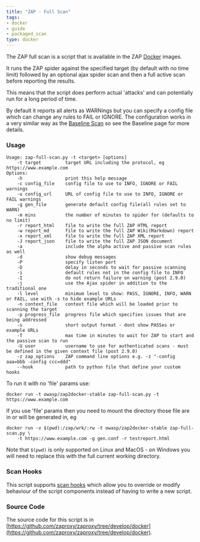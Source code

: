 ```yaml
---
title: "ZAP - Full Scan"
tags: 
- docker
- guide
- packaged_scan
type: docker
---
```


The ZAP full scan is a script that is available in the ZAP [Docker](../about/) images.

It runs the ZAP spider against the specified target (by default with no time limit) followed by an optional ajax spider scan and then a full active scan before reporting the results.

This means that the script does perform actual 'attacks' and can potentially run for a long period of time.

By default it reports all alerts as WARNings but you can specify a config file which can change any rules to FAIL or IGNORE.
The configuration works in a very similar way as the [Baseline Scan](../baseline-scan/) so see the Baseline page for more details.

### Usage
```
Usage: zap-full-scan.py -t <target> [options]
    -t target         target URL including the protocol, eg https://www.example.com
Options:
    -h                print this help message
    -c config_file    config file to use to INFO, IGNORE or FAIL warnings
    -u config_url     URL of config file to use to INFO, IGNORE or FAIL warnings
    -g gen_file       generate default config file(all rules set to WARN)
    -m mins           the number of minutes to spider for (defaults to no limit)
    -r report_html    file to write the full ZAP HTML report
    -w report_md      file to write the full ZAP Wiki(Markdown) report
    -x report_xml     file to write the full ZAP XML report
    -J report_json    file to write the full ZAP JSON document
    -a                include the alpha active and passive scan rules as well
    -d                show debug messages
    -P                specify listen port
    -D                delay in seconds to wait for passive scanning 
    -i                default rules not in the config file to INFO
    -I                do not return failure on warning (post 2.9.0)
    -j                use the Ajax spider in addition to the traditional one
    -l level          minimum level to show: PASS, IGNORE, INFO, WARN or FAIL, use with -s to hide example URLs
    -n context_file   context file which will be loaded prior to scanning the target
    -p progress_file  progress file which specifies issues that are being addressed
    -s                short output format - dont show PASSes or example URLs
    -T                max time in minutes to wait for ZAP to start and the passive scan to run
    -U user           username to use for authenticated scans - must be defined in the given context file (post 2.9.0)
    -z zap_options    ZAP command line options e.g. -z "-config aaa=bbb -config ccc=ddd"
    --hook            path to python file that define your custom hooks
```
To run it with no 'file' params use:
```
docker run -t owasp/zap2docker-stable zap-full-scan.py -t https://www.example.com
```
If you use 'file' params then you need to mount the directory those file are in or will be generated in, eg
```
docker run -v $(pwd):/zap/wrk/:rw -t owasp/zap2docker-stable zap-full-scan.py \
    -t https://www.example.com -g gen.conf -r testreport.html
```

Note that `$(pwd)` is only supported on Linux and MacOS - on Windows you will need to replace this with the full current working directory.

### Scan Hooks
This script supports [scan hooks](../scan-hooks/) which allow you to override or modify behaviour of the script components instead of having to write a new script.

### Source Code
The source code for this script is in [https://github.com/zaproxy/zaproxy/tree/develop/docker](https://github.com/zaproxy/zaproxy/tree/develop/docker).

